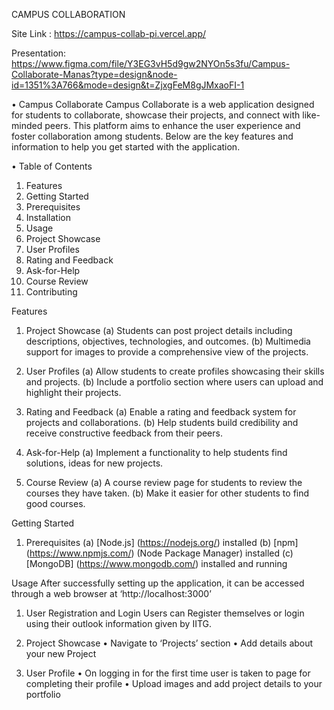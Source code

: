 CAMPUS COLLABORATION

Site Link : https://campus-collab-pi.vercel.app/

Presentation: https://www.figma.com/file/Y3EG3vH5d9gw2NYOn5s3fu/Campus-Collaborate-Manas?type=design&node-id=1351%3A766&mode=design&t=ZjxgFeM8gJMxaoFI-1

•	 Campus Collaborate
Campus Collaborate is a web application designed for students to collaborate, showcase their projects, and connect with like-minded peers. This platform aims to enhance the user experience and foster collaboration among students. Below are the key features and information to help you get started with the application.

•	Table of Contents
1.	Features
2.	Getting Started
3.	Prerequisites
4.	Installation
5.	Usage
6.	Project Showcase
7.	User Profiles
8.	Rating and Feedback
9.	Ask-for-Help
10.	Course Review
11.	Contributing

 Features
1) Project Showcase
(a) Students can post project details including descriptions, objectives, technologies, and outcomes.
(b) Multimedia support for images to provide a comprehensive view of the projects.

2) User Profiles
(a) Allow students to create profiles showcasing their skills and projects.
(b) Include a portfolio section where users can upload and highlight their projects.

3) Rating and Feedback
(a) Enable a rating and feedback system for projects and collaborations.
(b) Help students build credibility and receive constructive feedback from their peers.

4) Ask-for-Help
(a) Implement a functionality to help students find solutions, ideas for new projects.

5) Course Review
(a) A course review page for students to review the courses they have taken.
(b) Make it easier for other students to find good courses.

 Getting Started
1) Prerequisites
(a) [Node.js] (https://nodejs.org/) installed
(b) [npm] (https://www.npmjs.com/) (Node Package Manager) installed
(c) [MongoDB] (https://www.mongodb.com/) installed and running

Usage
After successfully setting up the application,  it can be accessed through a web browser at ‘http://localhost:3000’
1) User Registration and Login
Users can Register themselves or login using their outlook information given by IITG.



2) Project Showcase
•	Navigate to ‘Projects’ section
•	Add details about your new Project

3) User Profile
•	On logging in for the first time user is taken to page for completing their profile
•	Upload images and add project details to your portfolio
 


